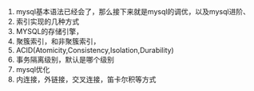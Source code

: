 1. mysql基本语法已经会了，那么接下来就是mysql的调优，以及mysql进阶、
2. 索引实现的几种方式
3. MYSQL的存储引擎，
4. 聚簇索引，和非聚簇索引，
5. ACID(Atomicity,Consistency,Isolation,Durability)
6. 事务隔离级别，默认是哪个级别
7. mysql优化
8. 内连接，外链接，交叉连接，笛卡尔积等方式